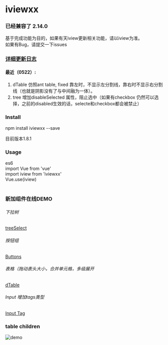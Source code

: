 # iviewxx
### 已经兼容了 2.14.0


基于完成功能为目的，如果有天iview更新相关功能，请以iview为准。 <br />
如果有Bug，请提交一下issues <br />

### [详细更新日志](https://blog.deancheng.com/2018/04/11/iviewxx20180411/)
#### 最近（0522）:
1. dTable 仿照ant table, fixed 靠左时，不显示左分割线，靠右时不显示右分割线（也就是阴影没有了与中间融为一体）。
2. tree 增加disableSelected 属性，阻止选中（如果有checkbox 仍然可以选择，之前的disabled生效的话，selecte和checkbox都会被禁止）


### Install
npm install iviewxx --save<br />

目前版本1.8.1

### Usage
es6<br />
import Vue from 'vue'<br />
import iview from 'iviewxx'<br />
Vue.use(iview)<br /><br />


### 新加组件在线DEMO

###### 下拉树
[treeSelect](http://iviewxx.deancheng.com/#/treeSelect)

###### 按钮组
[Buttons](http://iviewxx.deancheng.com/#/buttons)

###### 表格（拖动表头大小，合并单元格，多级展开
[dTable](http://iviewxx.deancheng.com/#/dTable)

###### Input 增加tags类型
[Input Tag](http://iviewxx.deancheng.com/#/input)



### table children
![demo](http://7xjfvt.com1.z0.glb.clouddn.com/123.png?123)
<br /><br />














